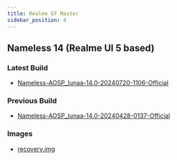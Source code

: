 ```yaml
---
title: Realme GT Master
sidebar_position: 4
---
```


## Nameless 14 (Realme UI 5 based)

### Latest Build
- [Nameless-AOSP_lunaa-14.0-20240720-1106-Official](https://sourceforge.net/projects/nameless-aosp/files/lunaa/Nameless-AOSP_lunaa-14.0-20240720-1106-Official.zip/download)

### Previous Build
- [Nameless-AOSP_lunaa-14.0-20240428-0137-Official](https://sourceforge.net/projects/nameless-aosp/files/lunaa/Nameless-AOSP_lunaa-14.0-20240428-0137-Official.zip/download)

### Images
- [recovery.img](https://github.com/pjgowtham/android_device_realme_lunaa/releases/download/lineage-21.0-20240101-UNOFFICIAL-lunaa/recovery-lineage-21.0-20240101-UNOFFICIAL-lunaa.zip)